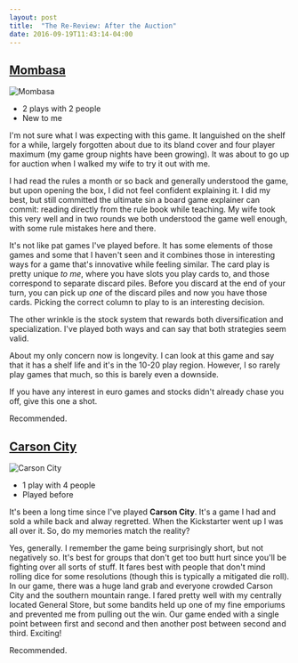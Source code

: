 ```yaml
---
layout: post
title:  "The Re-Review: After the Auction"
date: 2016-09-19T11:43:14-04:00
---
```

## [Mombasa](https://boardgamegeek.com/boardgame/172386/mombasa)

![Mombasa](/covers/mombasa.jpg)

- 2 plays with 2 people
- New to me

I'm not sure what I was expecting with this game. It languished on the shelf for a while, largely forgotten about due to its bland cover and four player maximum (my game group nights have been growing). It was about to go up for auction when I walked my wife to try it out with me.

I had read the rules a month or so back and generally understood the game, but upon opening the box, I did not feel confident explaining it. I did my best, but still committed the ultimate sin a board game explainer can commit: reading directly from the rule book while teaching. My wife took this very well and in two rounds we both understood the game well enough, with some rule mistakes here and there.

It's not like  pat games I've played before. It has some elements of those games and some that I haven't seen and it combines those in interesting ways for a game that's innovative while feeling similar. The card play is pretty unique *to me*, where you have slots you play cards to, and those correspond to separate discard piles. Before you discard at the end of your turn, you can pick up *one* of the discard piles and now you have those cards. Picking the correct column to play to is an interesting decision.

The other wrinkle is the stock system that rewards both diversification and specialization. I've played both ways and can say that both strategies seem valid.

About my only concern now is longevity. I can look at this game and say that it has a shelf life and it's in the 10-20 play region. However, I so rarely play games that much, so this is barely even a downside.

If you have any interest in euro games and stocks didn't already chase you off, give this one a shot.

Recommended.

## [Carson City](https://boardgamegeek.com/boardgame/177352/carson-city-big-box)

![Carson City](/covers/carson-city.jpg)

- 1 play with 4 people
- Played before

It's been a long time since I've played **Carson City**. It's a game I had and sold a while back and alway regretted. When the Kickstarter went up I was all over it. So, do my memories match the reality?

Yes, generally. I remember the game being surprisingly short, but not negatively so. It's best for groups that don't get too butt hurt since you'll be fighting over all sorts of stuff. It fares best with people that don't mind rolling dice for some resolutions (though this is typically a mitigated die roll). In our game, there was a huge land grab and everyone crowded Carson City and the southern mountain range. I fared pretty well with my centrally located General Store, but some bandits held up one of my fine emporiums and prevented me from pulling out the win. Our game ended with a single point between first and second and then another post between second and third. Exciting!

Recommended.
